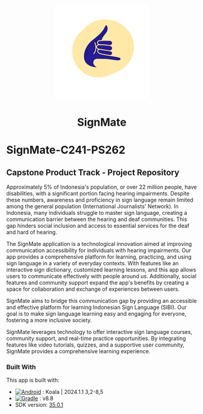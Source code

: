 <div align="center">
  <a href="https://github.com/furqanramadhan/SignMate-C241-PS262">
    <img src="app/src/main/res/drawable/logo.png" alt="Logo" width="250" height="250">
  </a>

  <h1 align="center">SignMate</h1>
</div>

# SignMate-C241-PS262

## Capstone Product Track - Project Repository

Approximately 5% of Indonesia's population, or over 22 million people, have disabilities, with a significant portion facing hearing impairments. Despite these numbers, awareness and proficiency in sign language remain limited among the general population​ (International Journalists' Network)​. In Indonesia, many individuals struggle to master sign language, creating a communication barrier between the hearing and deaf communities. This gap hinders social inclusion and access to essential services for the deaf and hard of hearing.

The SignMate application is a technological innovation aimed at improving communication accessibility for individuals with hearing impairments. Our app provides a comprehensive platform for learning, practicing, and using sign language in a variety of everyday contexts. With features like an interactive sign dictionary, customized learning lessons, and this app allows users to communicate effectively with people around us. Additionally, social features and community support expand the app's benefits by creating a space for collaboration and exchange of experiences between users.

SignMate aims to bridge this communication gap by providing an accessible and effective platform for learning Indonesian Sign Language (SIBI). Our goal is to make sign language learning easy and engaging for everyone, fostering a more inclusive society.

SignMate leverages technology to offer interactive sign language courses, community support, and real-time practice opportunities. By integrating features like video tutorials, quizzes, and a supportive user community, SignMate provides a comprehensive learning experience.

### Built With

This app is built with:

* [![Android][Android.Studio]][Android-url] : Koala | 2024.1.1 3,2-8,5
* [![Gradle][Gradle]][Gradle-url] : v8.8
* SDK version: [35.0.1][sdk-url]

[Android.Studio]: https://img.shields.io/badge/Android.Studio-4CAF50?style=for-the-badge
[Android-url]: https://developer.android.com/studio?hl=id
[Gradle]: https://img.shields.io/badge/Gradle-1E90FF?style=for-the-badge
[Gradle-url]: https://gradle.org/
[sdk-url]: https://developer.android.com/tools/releases/platform-tools?hl=id
